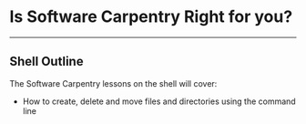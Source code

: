# Is Software Carpentry Right for you?
---

## Shell Outline
The Software Carpentry lessons on the shell will cover:
* How to create, delete and move files and directories using the command line

